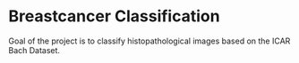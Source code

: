 # Breastcancer Classification
Goal of the project is to classify histopathological images based on the ICAR Bach Dataset.
